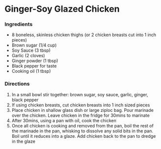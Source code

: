 # Ginger-Soy Glazed Chicken

### Ingredients

- 8 boneless, skinless chicken thighs (or 2 chicken breasts cut into 1 inch pieces)
- Brown sugar (1/4 cup)
- Soy Sauce (3 tbsp)
- Garlic (2 cloves)
- Ginger powder (1 tbsp)
- Black pepper for taste
- Cooking oil (1 tbsp)

### Directions

1. In a small bowl stir together: brown sugar, soy sauce, garlic, ginger, black pepper
2. If using chicken breasts, cut chicken breasts into 1 inch sized pieces
3. Place chicken in shallow glass dish or large ziploc bag. Pour marinade over the chicken. Leave chicken in the fridge for 30mins to marinate
4. After 30mins, using a pan with oil, cook the chicken
5. Once all chicken is cooking and removed from the pan, boil the rest of the marinade in the pan, whisking to dissolve any solid bits in the pan. Boil until it reduces into a glaze. Add chicken back to the pan to dredge in the glaze